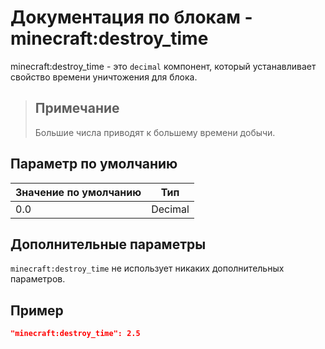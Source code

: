 # Документация по блокам - minecraft:destroy_time

minecraft:destroy_time - это `decimal` компонент, который устанавливает свойство времени уничтожения для блока.

> ## Примечание
>
> Большие числа приводят к большему времени добычи.

## Параметр по умолчанию

| Значение по умолчанию | Тип     |
|-----------------------|---------|
| 0.0                   | Decimal |

## Дополнительные параметры

`minecraft:destroy_time` не использует никаких дополнительных параметров.

## Пример

``` json
"minecraft:destroy_time": 2.5
```
